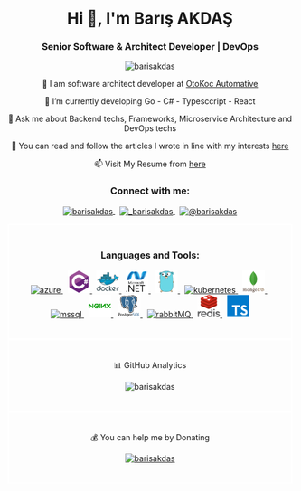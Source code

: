 <div align="center">
  <h1 align="center">Hi 👋, I'm Barış AKDAŞ</h1>
  <h3 align="center">Senior Software & Architect Developer | DevOps</h3>

  <p align="center"> <img src="https://komarev.com/ghpvc/?username=barisakdsas&label=Profile%20views&color=0e75b6&style=flat" alt="barisakdas" /> </p>
</div>

<div align="center">
  <p align="center">🎯 I am software architect developer at <a href="https://www.otokoc.com.tr/" target="blank">OtoKoc Automative</a></p>
  <p align="center">🔭 I’m currently developing Go - C# - Typesccript - React</p>
  <p align="center">💬 Ask me about Backend techs, Frameworks, Microservice Architecture and DevOps techs</p>
  <p align="center">📝 You can read and follow the articles I wrote in line with my interests <a href="https://medium.com/@barisakdas">here</a></p>
  <p align="center">📫 Visit My Resume from <a href="http://iambarisakdas.com/" target="blank">here</a></p>
</div>

<div align="center">
  <h3 align="center">Connect with me:</h3>
  <p align="center">
    <a href="https://www.linkedin.com/in/barisakdas/" target="blank">
      <img align="center" src="https://raw.githubusercontent.com/rahuldkjain/github-profile-readme-generator/master/src/images/icons/Social/linked-in-alt.svg" alt="barisakdas" height="30" width="40" />
    </a>
    &nbsp;
    <a href="https://www.instagram.com/_barisakdas/" target="blank">
      <img align="center" src="https://raw.githubusercontent.com/rahuldkjain/github-profile-readme-generator/master/src/images/icons/Social/instagram.svg" alt="_barisakdas" height="30" width="40" />
    </a>
    &nbsp;
    <a href="https://medium.com/@barisakdas" target="blank">
      <img align="center" src="https://raw.githubusercontent.com/rahuldkjain/github-profile-readme-generator/master/src/images/icons/Social/medium.svg" alt="@barisakdas" height="30" width="40" />
    </a>
  </p>
</div>

<div align="center" style="border: 2px solid white; text-align: center; padding: 20px;">
  <h3 align="center">Languages and Tools:</h3>
  <p align="center"> 
    <a href="https://azure.microsoft.com/en-in/" target="_blank" rel="noreferrer"> 
      <img src="https://www.vectorlogo.zone/logos/microsoft_azure/microsoft_azure-icon.svg" alt="azure" width="40" height="40"/> 
    </a> 
    &nbsp;
    <a href="https://www.w3schools.com/cs/" target="_blank" rel="noreferrer"> 
      <img src="https://raw.githubusercontent.com/devicons/devicon/master/icons/csharp/csharp-original.svg" alt="csharp" width="40" height="40"/> 
    </a> 
    &nbsp;
    <a href="https://www.docker.com/" target="_blank" rel="noreferrer"> 
      <img src="https://raw.githubusercontent.com/devicons/devicon/master/icons/docker/docker-original-wordmark.svg" alt="docker" width="40" height="40"/> 
    </a> 
    &nbsp;
    <a href="https://dotnet.microsoft.com/" target="_blank" rel="noreferrer"> 
      <img src="https://raw.githubusercontent.com/devicons/devicon/master/icons/dot-net/dot-net-original-wordmark.svg" alt="dotnet" width="40" height="40"/> 
    </a> 
    &nbsp;
    <a href="https://golang.org" target="_blank" rel="noreferrer"> 
      <img src="https://raw.githubusercontent.com/devicons/devicon/master/icons/go/go-original.svg" alt="go" width="40" height="40"/> 
    </a> 
    &nbsp;
    <a href="https://kubernetes.io" target="_blank" rel="noreferrer"> 
      <img src="https://www.vectorlogo.zone/logos/kubernetes/kubernetes-icon.svg" alt="kubernetes" width="40" height="40"/> 
    </a> 
    &nbsp;
    <a href="https://www.mongodb.com/" target="_blank" rel="noreferrer"> 
      <img src="https://raw.githubusercontent.com/devicons/devicon/master/icons/mongodb/mongodb-original-wordmark.svg" alt="mongodb" width="40" height="40"/> 
    </a> 
    &nbsp;
    <a href="https://www.microsoft.com/en-us/sql-server" target="_blank" rel="noreferrer"> 
      <img src="https://www.svgrepo.com/show/303229/microsoft-sql-server-logo.svg" alt="mssql" width="40" height="40"/> 
    </a> 
    &nbsp;
    <a href="https://www.nginx.com" target="_blank" rel="noreferrer"> 
      <img src="https://raw.githubusercontent.com/devicons/devicon/master/icons/nginx/nginx-original.svg" alt="nginx" width="40" height="40"/> 
    </a> 
    &nbsp;
    <a href="https://www.postgresql.org" target="_blank" rel="noreferrer"> 
      <img src="https://raw.githubusercontent.com/devicons/devicon/master/icons/postgresql/postgresql-original-wordmark.svg" alt="postgresql" width="40" height="40"/> 
    </a> 
    &nbsp;
    <a href="https://www.rabbitmq.com" target="_blank" rel="noreferrer"> 
      <img src="https://www.vectorlogo.zone/logos/rabbitmq/rabbitmq-icon.svg" alt="rabbitMQ" width="40" height="40"/> 
    </a> 
    &nbsp;
    <a href="https://redis.io" target="_blank" rel="noreferrer"> 
      <img src="https://raw.githubusercontent.com/devicons/devicon/master/icons/redis/redis-original-wordmark.svg" alt="redis" width="40" height="40"/> 
    </a> 
    &nbsp;
    <a href="https://www.typescriptlang.org/" target="_blank" rel="noreferrer"> 
      <img src="https://raw.githubusercontent.com/devicons/devicon/master/icons/typescript/typescript-original.svg" alt="typescript" width="40" height="40"/> 
    </a> 
  </p> 
</div>

<div align="center" style="border: 2px solid white; text-align: center; padding: 20px;">
  <p>
    <span>📊 GitHub Analytics</span>
  </p>
  <p>
    <img align="center" src="https://github-readme-stats.vercel.app/api?username=barisakdas&show_icons=true&locale=en" alt="barisakdas" />
  </p>
</div>

<div align="center" style="border: 2px solid white; text-align: center; padding: 20px;">
  <p>
    <span>💰 You can help me by Donating</span>
  </p>
  <p>
    <a href="https://buymeacoffee.com/barisakdas">
      <img src="https://img.shields.io/badge/Buy%20Me%20a%20Coffee-ffdd00?style=for-the-badge&logo=buy-me-a-coffee&logoColor=black" alt="barisakdas" />
    </a>
  </p>
</div>
